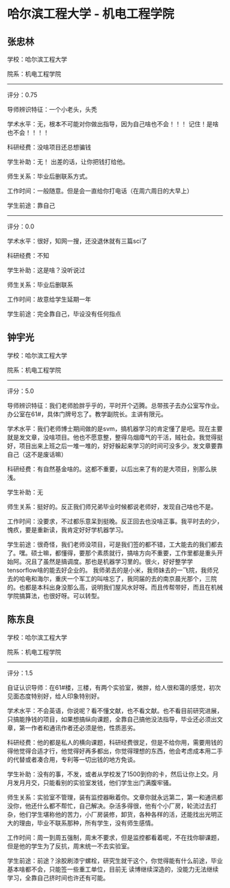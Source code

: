 # 哈尔滨工程大学 - 机电工程学院

## 张忠林

学校：哈尔滨工程大学

院系：机电工程学院

* * *

评分：0.75

导师辨识特征：一个小老头，头秃

学术水平：无，根本不可能对你做出指导，因为自己啥也不会！！！
记住！是啥也不会！！！！

科研经费：没啥项目还总想骗钱

学生补助：无！
出差的话，让你把钱打给他。

师生关系：毕业后删联系方式。

工作时间：一般随意。但是会一直给你打电话（在周六周日的大早上）

学生前途：靠自己

* * *

评分：0.0

学术水平：很好，知网一搜，还没退休就有三篇sci了

科研经费：不知

学生补助：这是啥？没听说过

师生关系：毕业后删联系

工作时间：故意给学生延期一年

学生前途：完全靠自己，毕设没有任何指点

## 钟宇光

学校：哈尔滨工程大学

院系：机电工程学院

* * *

评分：5.0

导师辨识特征：我们老师脸胖乎乎的，平时开个迈腾。总带孩子去办公室写作业。办公室在61#，具体门牌号忘了。教学副院长。主讲有限元。

学术水平：我们老师博士期间做的是svm，搞机器学习的肯定懂了是吧。现在主要就是发文章，没啥项目。他也不愿意整，整得乌烟瘴气的干活，贼社会。我觉得挺好，项目出来上班之后一堆一堆的，好好躲起来学习的时间可没多少。发文章要靠自己（这不是废话嘛）

科研经费：有自然基金啥的。这都不重要，以后出来了有的是大项目，别那么肤浅。

学生补助：无

师生关系：挺好的。反正我们师兄弟毕业时候都说老师好，发现自己啥也不是。

工作时间：没要求，不过都乐意呆到挺晚。反正回去也没啥正事。我平时去的少，愧疚，要是重新读，我肯定好好学机器学习。

学生前途：很奇怪，我们老师没项目，可是我们签的都不错，工大能去的我们都去了。嘿。硕士嘛，都懂得，要那个素质就行，搞啥方向不重要，工作里都是重头开始阿。况且了虽然是搞调度。那也是机器学习里的。很火，好好整学学tensorflow啥的能去好企业的。
我师弟去的是小米，我师妹去的一飞院，我师兄去的哈电和海尔，重庆一个军工的叫啥忘了，我同届的去的南京晨光那个，三院的。也都是本科出身没那么高，说明我们屋风水好呀。而且传帮带好，而且在机械学院搞算法，也很好呀。可以转型。

## 陈东良

学校：哈尔滨工程大学

院系：机电工程学院

* * *

评分：1.5

自证认识导师：在61#楼，三楼，有两个实验室，微胖，给人很和蔼的感觉，初次见面态度特别好，给人印象特别好。

学术水平：不会英语，你说呢？看不懂文献，也不看文献。也不看目前研究进展，只搞能挣钱的项目，如果想搞纵向课题，全靠自己搞他没法指导，毕业还必须出文章，第一作者和通讯作者还必须是他，性质恶劣。

科研经费：他的都是私人的横向课题，科研经费很足，但是不给你用，需要用钱的得他觉得合适才行，他觉得好再多都出，你觉得理想的东西，他会考虑成本用二手的代替或者凑合用，专利等一切出钱的地方免谈。

学生补助：没有的事，不发，或者从学校发了1500到你的卡，然后让你上交。月月发月月交，只能看别的实验室发钱，他们学生出门满腹牢骚。

师生关系：实验室不管理，装有监控器瞅着你。文章你就永远第二，第一和通讯都没你，他还什么都不帮忙，自己解决。杂活多得很，他有个小厂房，轮流过去打杂，他们学生堪称他的苦力，小厂房装修，卸货，各种各样的活，还能找出光明正大的理由，毕业不联系那种，所有学生，没有师生感情。

工作时间：周一到周五强制，周末不要求，但是监控都看着呢，不在找你聊课题，但是他的学生为了反抗，周末统一不去实验室。

学生前途：前途？涂胶刷漆宁螺栓，研究生就干这个，你觉得能有什么前途，毕业基本啥都不会，只能签一些重工单位，目前无 读博继续深造的，没能力无法继续学习，全靠自己挤时间也许还有可能。